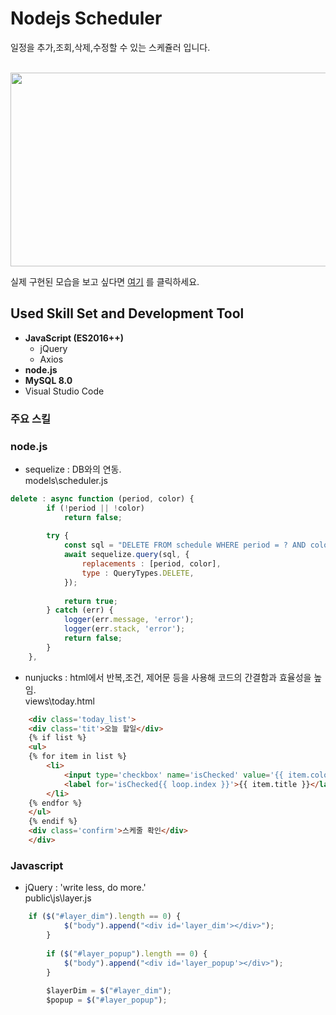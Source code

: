# Nodejs Scheduler

일정을 추가,조회,삭제,수정할 수 있는 스케쥴러 입니다. <br><br>


<img src="https://user-images.githubusercontent.com/86813319/143006028-163333b0-241a-47bd-a6d3-b72d60012403.png" width="600" height = "310">

실제 구현된 모습을 보고 싶다면 [여기](http://hamilkarr2.cafe24app.com) 를 클릭하세요.

## Used Skill Set and Development Tool
- **JavaScript (ES2016++)** 
  - jQuery
  - Axios
- **node.js**
- **MySQL 8.0**
- Visual Studio Code

### 주요 스킬
  ### node.js
  - sequelize : DB와의 연동.  <br>
    models\scheduler.js <br>
    
```js
delete : async function (period, color) {
		if (!period || !color) 
			return false;
		
		try {
			const sql = "DELETE FROM schedule WHERE period = ? AND color = ?";
			await sequelize.query(sql, {
				replacements : [period, color],
				type : QueryTypes.DELETE,
			});
		
			return true;
		} catch (err) {
			logger(err.message, 'error');
			logger(err.stack, 'error');
			return false;
		}
	},
```

   - nunjucks : html에서 반복,조건, 제어문 등을 사용해 코드의 간결함과 효율성을 높임. <br>
     views\today.html

```html
	<div class='today_list'>
	<div class='tit'>오늘 할일</div>
	{% if list %}
	<ul>
	{% for item in list %}
		<li>
			<input type='checkbox' name='isChecked' value='{{ item.color }}' id='isChecked{{ loop.index }}'>
			<label for='isChecked{{ loop.index }}'>{{ item.title }}</label>
		</li>
	{% endfor %}
	</ul>
	{% endif %}
	<div class='confirm'>스케줄 확인</div>
	</div>
```

   ### Javascript
   - jQuery : 'write less, do more.' <br>
     public\js\layer.js
```js
	if ($("#layer_dim").length == 0) {
			$("body").append("<div id='layer_dim'></div>");
		}
		
		if ($("#layer_popup").length == 0) {
			$("body").append("<div id='layer_popup'></div>");
		}
		
		$layerDim = $("#layer_dim");
		$popup = $("#layer_popup");
```

